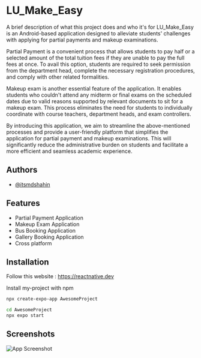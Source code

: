 
# LU_Make_Easy 

A brief description of what this project does and who it's for
LU_Make_Easy is an Android-based application designed to alleviate students' challenges with applying for partial payments and makeup examinations.


Partial Payment is a convenient process that allows students to pay half or a selected amount of the total tuition fees if they are unable to pay the full fees at once. To avail this option, students are required to seek permission from the department head, complete the necessary registration procedures, and comply with other related formalities.

Makeup exam is another essential feature of the application. It enables students who couldn't attend any midterm or final exams on the scheduled dates due to valid reasons supported by relevant documents to sit for a makeup exam. This process eliminates the need for students to individually coordinate with course teachers, department heads, and exam controllers.

By introducing this application, we aim to streamline the above-mentioned processes and provide a user-friendly platform that simplifies the application for partial payment and makeup examinations. This will significantly reduce the administrative burden on students and facilitate a more efficient and seamless academic experience.






## Authors

- [@itsmdshahin](https://www.github.com/itsmdshahin)


## Features

- Partial Payment Application
- Makeup Exam Application
- Bus Booking Application
- Gallery Booking Application
- Cross platform



## Installation

Follow this website : https://reactnative.dev

Install my-project with npm

```bash
npx create-expo-app AwesomeProject

cd AwesomeProject
npx expo start
```

## Screenshots

![App Screenshot](https://via.placeholder.com/468x300?text=App+Screenshot+Here)

